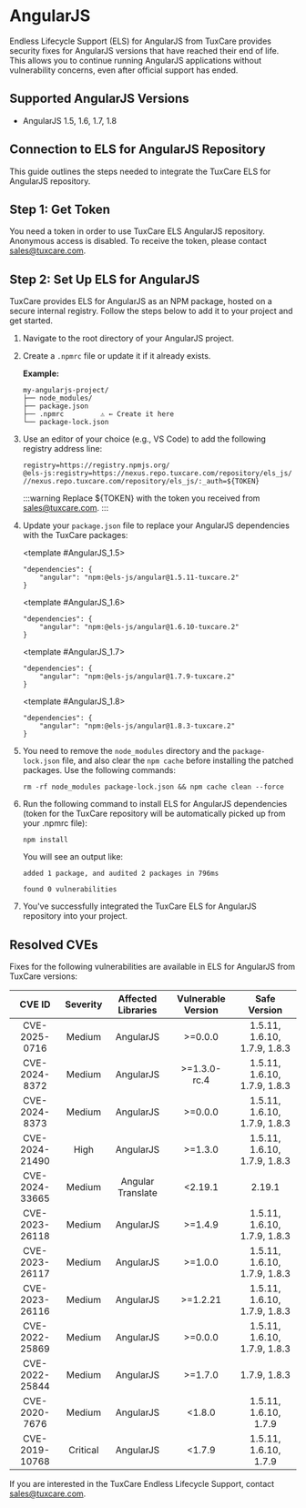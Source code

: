 # AngularJS

Endless Lifecycle Support (ELS) for AngularJS from TuxCare provides security fixes for AngularJS versions that have reached their end of life. This allows you to continue running AngularJS applications without vulnerability concerns, even after official support has ended.

## Supported AngularJS Versions

* AngularJS 1.5, 1.6, 1.7, 1.8

## Connection to ELS for AngularJS Repository

This guide outlines the steps needed to integrate the TuxCare ELS for AngularJS repository.

## Step 1: Get Token

You need a token in order to use TuxCare ELS AngularJS repository. Anonymous access is disabled. To receive the token, please contact [sales@tuxcare.com](mailto:sales@tuxcare.com).

## Step 2: Set Up ELS for AngularJS

TuxCare provides ELS for AngularJS as an NPM package, hosted on a secure internal registry. Follow the steps below to add it to your project and get started.

1. Navigate to the root directory of your AngularJS project.
2. Create a `.npmrc` file or update it if it already exists.

   **Example:**

   ```text
   my-angularjs-project/
   ├── node_modules/
   ├── package.json
   ├── .npmrc         ⚠️ ← Create it here
   └── package-lock.json
   ```

3. Use an editor of your choice (e.g., VS Code) to add the following registry address line:

   <CodeWithCopy>

   ```text
   registry=https://registry.npmjs.org/
   @els-js:registry=https://nexus.repo.tuxcare.com/repository/els_js/
   //nexus.repo.tuxcare.com/repository/els_js/:_auth=${TOKEN}
   ```

   </CodeWithCopy>

   :::warning
   Replace ${TOKEN} with the token you received from [sales@tuxcare.com](mailto:sales@tuxcare.com).
   :::

4. Update your `package.json` file to replace your AngularJS dependencies with the TuxCare packages:

   <TableTabs label="Choose AngularJS version: " >

     <template #AngularJS_1.5>

     <CodeWithCopy>

     ```text
     "dependencies": {
         "angular": "npm:@els-js/angular@1.5.11-tuxcare.2"
     }
     ```

     </CodeWithCopy>

     </template>

     <template #AngularJS_1.6>

     <CodeWithCopy>

     ```text
     "dependencies": {
         "angular": "npm:@els-js/angular@1.6.10-tuxcare.2"
     }
     ```

     </CodeWithCopy>

     </template>

     <template #AngularJS_1.7>

     <CodeWithCopy>
 
     ```text
     "dependencies": {
         "angular": "npm:@els-js/angular@1.7.9-tuxcare.2"
    }
     ```

     </CodeWithCopy>

     </template>

     <template #AngularJS_1.8>

     <CodeWithCopy>

     ```text
     "dependencies": {
         "angular": "npm:@els-js/angular@1.8.3-tuxcare.2"
     }
     ```

     </CodeWithCopy>

     </template>

   </TableTabs>

5. You need to remove the `node_modules` directory and the `package-lock.json` file, and also clear the `npm cache` before installing the patched packages. Use the following commands:
   
   <CodeWithCopy>

   ```text
   rm -rf node_modules package-lock.json && npm cache clean --force
   ```

   </CodeWithCopy>

6. Run the following command to install ELS for AngularJS dependencies (token for the TuxCare repository will be automatically picked up from your .npmrc file):

   <CodeWithCopy>

   ```text
   npm install
   ```

   </CodeWithCopy>

   You will see an output like:

   ```text
   added 1 package, and audited 2 packages in 796ms

   found 0 vulnerabilities
   ```

7. You've successfully integrated the TuxCare ELS for AngularJS repository into your project.

## Resolved CVEs

Fixes for the following vulnerabilities are available in ELS for AngularJS from TuxCare versions:

| CVE ID         | Severity |  Affected Libraries | Vulnerable Version | Safe Version |
| :------------: | :------: | :-----------------: | :----------------: | :----------: |
| CVE-2025-0716  | Medium   | AngularJS           | >=0.0.0            | 1.5.11, 1.6.10, 1.7.9, 1.8.3 |
| CVE-2024-8372  | Medium   | AngularJS           | >=1.3.0-rc.4       | 1.5.11, 1.6.10, 1.7.9, 1.8.3 |
| CVE-2024-8373  | Medium   | AngularJS           | >=0.0.0            | 1.5.11, 1.6.10, 1.7.9, 1.8.3 |
| CVE-2024-21490 | High     | AngularJS           | >=1.3.0            | 1.5.11, 1.6.10, 1.7.9, 1.8.3 |
| CVE-2024-33665 | Medium   | Angular Translate   | <2.19.1            | 2.19.1 |
| CVE-2023-26118 | Medium   | AngularJS           | >=1.4.9            | 1.5.11, 1.6.10, 1.7.9, 1.8.3 |
| CVE-2023-26117 | Medium   | AngularJS           | >=1.0.0            | 1.5.11, 1.6.10, 1.7.9, 1.8.3 |
| CVE-2023-26116 | Medium   | AngularJS           | >=1.2.21           | 1.5.11, 1.6.10, 1.7.9, 1.8.3 |
| CVE-2022-25869 | Medium   | AngularJS           | >=0.0.0            | 1.5.11, 1.6.10, 1.7.9, 1.8.3 |
| CVE-2022-25844 | Medium   | AngularJS           | >=1.7.0            | 1.7.9, 1.8.3 |
| CVE-2020-7676  | Medium   | AngularJS           | <1.8.0             | 1.5.11, 1.6.10, 1.7.9 |
| CVE-2019-10768 | Critical | AngularJS           | <1.7.9             | 1.5.11, 1.6.10, 1.7.9 |

If you are interested in the TuxCare Endless Lifecycle Support, contact [sales@tuxcare.com](mailto:sales@tuxcare.com).

